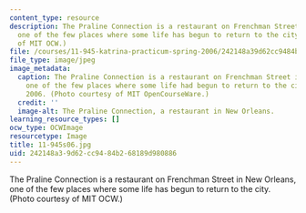 ```yaml
---
content_type: resource
description: The Praline Connection is a restaurant on Frenchman Street in New Orleans,
  one of the few places where some life has begun to return to the city. (Photo courtesy
  of MIT OCW.)
file: /courses/11-945-katrina-practicum-spring-2006/242148a39d62cc9484b268189d980886_11-945s06.jpg
file_type: image/jpeg
image_metadata:
  caption: The Praline Connection is a restaurant on Frenchman Street in New Orleans,
    one of the few places where some life had begun to return to the city in March,
    2006. (Photo courtesy of MIT OpenCourseWare.)
  credit: ''
  image-alt: The Praline Connection, a restaurant in New Orleans.
learning_resource_types: []
ocw_type: OCWImage
resourcetype: Image
title: 11-945s06.jpg
uid: 242148a3-9d62-cc94-84b2-68189d980886
---
```

The Praline Connection is a restaurant on Frenchman Street in New Orleans, one of the few places where some life has begun to return to the city. (Photo courtesy of MIT OCW.)

